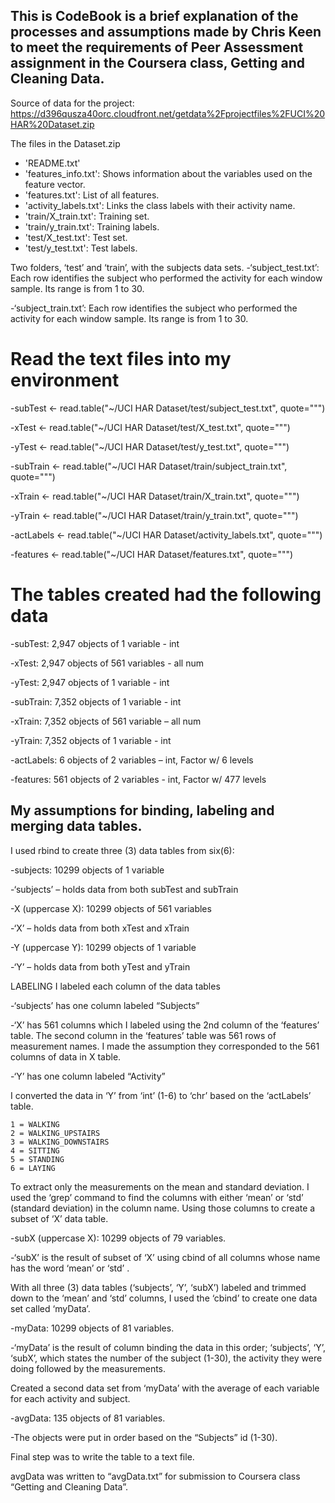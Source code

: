 ## This is CodeBook is a brief explanation of the processes and assumptions made by Chris Keen to meet the requirements of Peer Assessment assignment in the Coursera class, Getting and Cleaning Data.

Source of data for the project:
https://d396qusza40orc.cloudfront.net/getdata%2Fprojectfiles%2FUCI%20HAR%20Dataset.zip

The files in the Dataset.zip 
- 'README.txt'
- 'features_info.txt': Shows information about the variables used on the feature vector.
- 'features.txt': List of all features.
- 'activity_labels.txt': Links the class labels with their activity name.
- 'train/X_train.txt': Training set.
- 'train/y_train.txt': Training labels.
- 'test/X_test.txt': Test set.
- 'test/y_test.txt': Test labels.

Two folders, ‘test’ and ‘train’, with the subjects data sets.
-‘subject_test.txt’: Each row identifies the subject who performed the activity for each window sample. Its range is from 1 to 30.

-‘subject_train.txt’: Each row identifies the subject who performed the activity for each window sample. Its range is from 1 to 30.

# Read the text files into my environment

-subTest <- read.table("~/UCI HAR Dataset/test/subject_test.txt", quote="\"")

-xTest <- read.table("~/UCI HAR Dataset/test/X_test.txt", quote="\"")

-yTest <- read.table("~/UCI HAR Dataset/test/y_test.txt", quote="\"")

-subTrain <- read.table("~/UCI HAR Dataset/train/subject_train.txt", quote="\"")

-xTrain <- read.table("~/UCI HAR Dataset/train/X_train.txt", quote="\"")

-yTrain <- read.table("~/UCI HAR Dataset/train/y_train.txt", quote="\"")


-actLabels <- read.table("~/UCI HAR Dataset/activity_labels.txt", quote="\"")

-features <- read.table("~/UCI HAR Dataset/features.txt", quote="\"")

# The tables created had the following data

-subTest:  2,947 objects of 1 variable - int 

-xTest:  2,947 objects of 561 variables - all num

-yTest:  2,947 objects of 1 variable - int

-subTrain:  7,352 objects of 1 variable - int

-xTrain:  7,352 objects of 561 variable – all num

-yTrain:  7,352 objects of 1 variable - int

-actLabels:  6 objects of 2 variables – int, Factor w/ 6 levels

-features:  561 objects of 2 variables -  int, Factor w/ 477 levels

## My assumptions for binding, labeling and merging data tables.

I used rbind to create three (3) data tables from six(6):

-subjects:  10299 objects of 1 variable

-‘subjects’ – holds data from both subTest and subTrain 

-X (uppercase X):  10299 objects of 561 variables

-‘X’ – holds data from both xTest and xTrain

-Y (uppercase Y):  10299 objects of 1 variable

-‘Y’ – holds data from both yTest and yTrain

LABELING 
 I labeled each column of the data tables

-‘subjects’ has one column labeled “Subjects”

-‘X’ has 561 columns which I labeled using the 2nd column of the ‘features’ table.   The second column in the ‘features’ table was 561 rows of measurement names.  I made the assumption they corresponded to the 561 columns of data in X table.

-‘Y’ has one column labeled “Activity”

I converted the data in ‘Y’ from ‘int’ (1-6) to ‘chr’ based on the ‘actLabels’ table.

	1 = WALKING
	2 = WALKING_UPSTAIRS
	3 = WALKING_DOWNSTAIRS
	4 = SITTING
	5 = STANDING
	6 = LAYING

To extract only the measurements on the mean and standard deviation.  I used the ‘grep’ command to find the columns with either  ‘mean’ or ‘std’ (standard deviation) in the column name.  Using those columns to create a subset of ‘X’ data table.

-subX (uppercase X):  10299 objects of 79 variables.

-‘subX’ is the result of subset of ‘X’ using cbind of all columns whose name has the word ‘mean’ or  ‘std’ .

With all three (3) data tables (‘subjects’, ‘Y’, ‘subX’) labeled and trimmed down to the ‘mean’ and ‘std’ columns, I used the ‘cbind’ to create one data set called ‘myData’.

-myData:  10299 objects of 81 variables.

-‘myData’ is the result of column binding the data in this order; ‘subjects’, ‘Y’, ‘subX’, which states the number of 
the subject (1-30), the activity they were doing followed by the measurements.

Created a second data set from ‘myData’ with the average of each variable for each activity and subject.

-avgData:  135 objects of 81 variables.

-The objects were put in order based on the “Subjects” id (1-30).

Final step was to write the table to a text file.  

avgData was written to “avgData.txt” for submission to Coursera class “Getting and Cleaning Data”.
